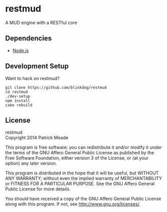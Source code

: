 # restmud
A MUD engine with a RESTful core

## Dependencies
* [Node.js](http://nodejs.org/)

## Development Setup
Want to hack on restmud?

    git clone https://github.com/blinkdog/restmud
    cd restmud
    ./dev-setup
    npm install
    cake rebuild

## License
restmud<br/> 
Copyright 2014 Patrick Meade

This program is free software: you can redistribute it and/or modify
it under the terms of the GNU Affero General Public License as
published by the Free Software Foundation, either version 3 of the
License, or (at your option) any later version.

This program is distributed in the hope that it will be useful,
but WITHOUT ANY WARRANTY; without even the implied warranty of
MERCHANTABILITY or FITNESS FOR A PARTICULAR PURPOSE.  See the
GNU Affero General Public License for more details.

You should have received a copy of the GNU Affero General Public License
along with this program.  If not, see <http://www.gnu.org/licenses/>.
